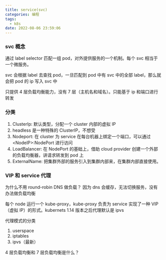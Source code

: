 ```yaml
---
title: service(svc)
categories: 编程
tags:
  - k8s
date: 2022-08-06 23:59:06
---
```


### svc 概念

通过 label selector 匹配一组 pod，对外提供服务的一个机制。每个 svc 相当于一个微服务。

svc 会根据 label 去查找 pod，一旦匹配到 pod 中有 svc 中的全部 label，那么就会把 pod 的 ip 写入 svc 中

只提供 4 层负载均衡能力，没有 7 层（主机名和域名）。只能基于 ip 和端口进行转发

### 分类

1. ClusterIp: 默认类型，分配一个 cluster 内部的虚拟 IP
2. headless 是一种特殊的 ClusterIP，不想受
3. Nodeport: 在 cluster 为 service 在每台机器上绑定一个端口，可以通过\<NodeIP\>:NodePort 进行访问
4. LoadBalancer: 在 NodePort 的基础上，借助 cloud provider 创建一个外部的负载均衡器，讲请求转发到 pod 上
5. ExternalName: 把集群外部的服务引入到集群内部来，在集群内部直接使用。

### VIP 和 service 代理

为什么不用 round-robin DNS 做负载？
因为 dns 会缓存，无法切换服务，没有办法做负载均衡

每个 node 运行一个 kube-proxy，kube-proxy 负责为 service 实现了一种 VIP（虚拟 IP）的形式。kubernets 1.14 版本之后代理默认是 ipvs

代理模式的分类

1. userspace
2. iptables
3. ipvs（最新）

4 层负载均衡和 7 层负载均衡是什么？
